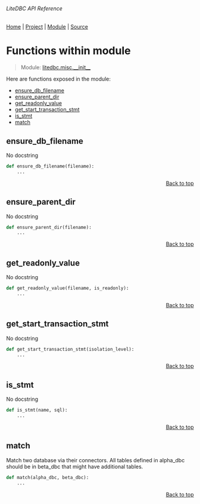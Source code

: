 ###### LiteDBC API Reference
[Home](/docs/api/README.md) | [Project](/README.md) | [Module](/docs/api/modules/litedbc/misc/__init__/README.md) | [Source](/src/litedbc/misc/__init__.py)

# Functions within module
> Module: [litedbc.misc.\_\_init\_\_](/docs/api/modules/litedbc/misc/__init__/README.md)

Here are functions exposed in the module:
- [ensure\_db\_filename](#ensure_db_filename)
- [ensure\_parent\_dir](#ensure_parent_dir)
- [get\_readonly\_value](#get_readonly_value)
- [get\_start\_transaction\_stmt](#get_start_transaction_stmt)
- [is\_stmt](#is_stmt)
- [match](#match)

## ensure\_db\_filename
No docstring

```python
def ensure_db_filename(filename):
    ...
```

<p align="right"><a href="#litedbc-api-reference">Back to top</a></p>

## ensure\_parent\_dir
No docstring

```python
def ensure_parent_dir(filename):
    ...
```

<p align="right"><a href="#litedbc-api-reference">Back to top</a></p>

## get\_readonly\_value
No docstring

```python
def get_readonly_value(filename, is_readonly):
    ...
```

<p align="right"><a href="#litedbc-api-reference">Back to top</a></p>

## get\_start\_transaction\_stmt
No docstring

```python
def get_start_transaction_stmt(isolation_level):
    ...
```

<p align="right"><a href="#litedbc-api-reference">Back to top</a></p>

## is\_stmt
No docstring

```python
def is_stmt(name, sql):
    ...
```

<p align="right"><a href="#litedbc-api-reference">Back to top</a></p>

## match
Match two database via their connectors.
All tables defined in alpha_dbc should be in beta_dbc that might have additional tables.

```python
def match(alpha_dbc, beta_dbc):
    ...
```

<p align="right"><a href="#litedbc-api-reference">Back to top</a></p>
